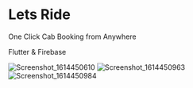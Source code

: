 # Lets Ride

One Click Cab Booking from Anywhere

Flutter & Firebase

![Screenshot_1614450610](https://user-images.githubusercontent.com/55395995/109396713-e91ce500-7958-11eb-9349-15a86418ac14.png)
![Screenshot_1614450963](https://user-images.githubusercontent.com/55395995/109396835-795b2a00-7959-11eb-9dc6-53124f33e096.png)
![Screenshot_1614450984](https://user-images.githubusercontent.com/55395995/109396836-795b2a00-7959-11eb-9ff6-d41242705696.png)
